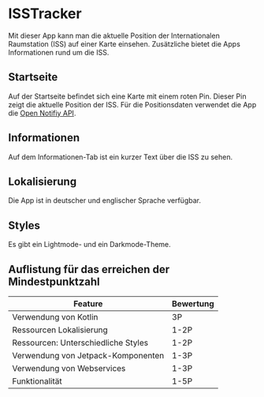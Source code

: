 # ISSTracker

Mit dieser App kann man die aktuelle Position der Internationalen Raumstation (ISS) auf einer Karte einsehen. Zusätzliche bietet die Apps Informationen rund um die ISS.

## Startseite
Auf der Startseite befindet sich eine Karte mit einem roten Pin. Dieser Pin zeigt die aktuelle Position der ISS. Für die Positionsdaten verwendet die App die [Open Notifiy API](http://open-notify.org/).

## Informationen
Auf dem Informationen-Tab ist ein kurzer Text über die ISS zu sehen.

## Lokalisierung
Die App ist in deutscher und englischer Sprache verfügbar.

## Styles
Es gibt ein Lightmode- und ein Darkmode-Theme.

## Auflistung für das erreichen der Mindestpunktzahl
| Feature | Bewertung |
|---------|----------|
| Verwendung von Kotlin | 3P |
| Ressourcen Lokalisierung | 1-2P |
| Ressourcen: Unterschiedliche Styles | 1-2P |
| Verwendung von Jetpack-Komponenten | 1-3P |
| Verwendung von Webservices | 1-3P |
| Funktionalität | 1-5P |
